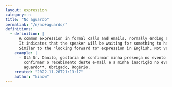 ```yaml
---
layout: expression
category: n
title: "No aguardo"
permalink: "/n/no+aguardo/"
definitions:
  - definition: |
      A common expression in formal calls and emails, normally ending a conversation.
      It indicates that the speaker will be waiting for something to happen, or for a reply.
      Similar to the "looking forward to" expression in English. Not very common in conversational speech.
    example: |
      - Olá Sr. Danilo, gostaria de confirmar minha presença no evento de amanhã. Poderia
        confirmar o recebimento deste e-mail e a minha inscrição no event, por favor? Fico **no
        aguardo**. Obrigado, Rogério.
    created: "2022-11-26T21:13:17"
    author: "kinow"
---
```

